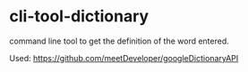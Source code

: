 # cli-tool-dictionary
command line tool to get the definition of the word entered.

Used: https://github.com/meetDeveloper/googleDictionaryAPI
